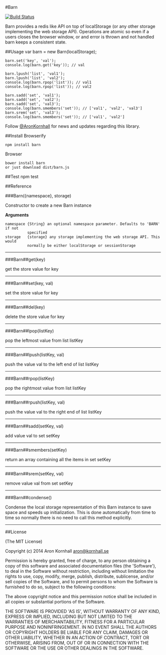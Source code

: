 #Barn

[![Build Status](https://travis-ci.org/arokor/barn.svg?branch=master)](https://travis-ci.org/arokor/barn)

Barn provides a redis like API on top of localStorage (or any other storage
implementing the web storage API). Operations are atomic so even if a users closes
the browser window, or and error is thrown and not handled barn keeps a consistent
state.

##Usage
    var barn = new Barn(localStorage);

    barn.set('key', 'val');
    console.log(barn.get('key')); // val

    barn.lpush('list', 'val1');
    barn.lpush('list', 'val2');
    console.log(barn.rpop('list')); // val1
    console.log(barn.rpop('list')); // val2

    barn.sadd('set', 'val1');
    barn.sadd('set', 'val2');
    barn.sadd('set', 'val3');
    console.log(barn.smembers('set')); // ['val1', 'val2', 'val3']
    barn.srem('set', 'val3');
    console.log(barn.smembers('set')); // ['val1', 'val2']

Follow [@AronKornhall](http://twitter.com/AronKornhall) for news and updates
regarding this library.

##Install
Browserify

    npm install barn

Browser

    bower install barn
    or just download dist/barn.js

##Test
    npm test

##Reference

###Barn({namespace}, storage)

Constructor to create a new Barn instance

__Arguments__
 
    namespace {String} an optional namespace parameter. Defaults to 'BARN' if not
              specified
    storage   {storage} any storage implementing the web storage API. This would
              normally be either localStorage or sessionStorage 

---------

###Barn##get(key)

get the store value for key

---------

###Barn##set(key, val)

set the store value for key

---------

###Barn##del(key)

delete the store value for key

---------

###Barn##lpop(listKey)

pop the leftmost value from list listKey

---------

###Barn##lpush(listKey, val)

push the value val to the left end of list listKey

---------

###Barn##rpop(listKey)

pop the rightmost value from list listKey

---------

###Barn##rpush(listKey, val)

push the value val to the right end of list listKey

---------

###Barn##sadd(setKey, val)

add value val to set setKey

---------

###Barn##smembers(setKey)

return an array containing all the items in set setKey

---------

###Barn##srem(setKey, val)

remove value val from set setKey

---------

###Barn##condense()

Condense the local storage representation of this Barn instance to save space
and speeds up initialization. This is done automatically from time to time so
normally there is no need to call this method explicitly.

---------

##License 

(The MIT License)

Copyright (c) 2014 Aron Kornhall <aron@kornhall.se>

Permission is hereby granted, free of charge, to any person obtaining
a copy of this software and associated documentation files (the
'Software'), to deal in the Software without restriction, including
without limitation the rights to use, copy, modify, merge, publish,
distribute, sublicense, and/or sell copies of the Software, and to
permit persons to whom the Software is furnished to do so, subject to
the following conditions:

The above copyright notice and this permission notice shall be
included in all copies or substantial portions of the Software.

THE SOFTWARE IS PROVIDED 'AS IS', WITHOUT WARRANTY OF ANY KIND,
EXPRESS OR IMPLIED, INCLUDING BUT NOT LIMITED TO THE WARRANTIES OF
MERCHANTABILITY, FITNESS FOR A PARTICULAR PURPOSE AND NONINFRINGEMENT.
IN NO EVENT SHALL THE AUTHORS OR COPYRIGHT HOLDERS BE LIABLE FOR ANY
CLAIM, DAMAGES OR OTHER LIABILITY, WHETHER IN AN ACTION OF CONTRACT,
TORT OR OTHERWISE, ARISING FROM, OUT OF OR IN CONNECTION WITH THE
SOFTWARE OR THE USE OR OTHER DEALINGS IN THE SOFTWARE.

